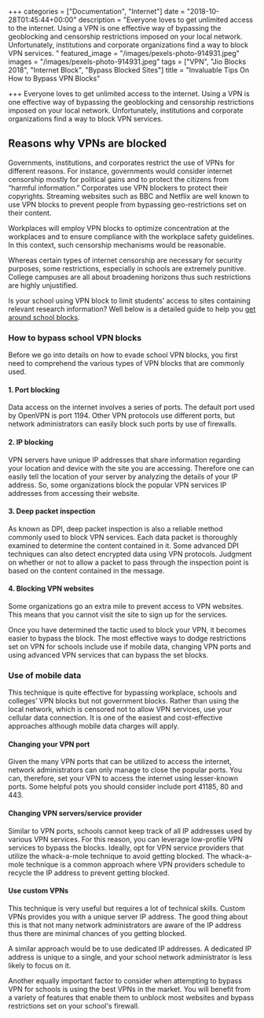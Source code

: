+++
categories = ["Documentation", "Internet"]
date = "2018-10-28T01:45:44+00:00"
description = "Everyone loves to get unlimited access to the internet. Using a VPN is one effective way of bypassing the geoblocking and censorship restrictions imposed on your local network. Unfortunately, institutions and corporate organizations find a way to block VPN services. "
featured_image = "/images/pexels-photo-914931.jpeg"
images = "/images/pexels-photo-914931.jpeg"
tags = ["VPN", "Jio Blocks 2018", "Internet Block", "Bypass Blocked Sites"]
title = "Invaluable Tips On How to Bypass VPN Blocks"

+++
Everyone loves to get unlimited access to the internet. Using a VPN is one effective way of bypassing the geoblocking and censorship restrictions imposed on your local network. Unfortunately, institutions and corporate organizations find a way to block VPN services.

## Reasons why VPNs are blocked

Governments, institutions, and corporates restrict the use of VPNs for different reasons. For instance, governments would consider internet censorship mostly for political gains and to protect the citizens from “harmful information.” Corporates use VPN blockers to protect their copyrights. Streaming websites such as BBC and Netflix are well known to use VPN blocks to prevent people from bypassing geo-restrictions set on their content.

Workplaces will employ VPN blocks to optimize concentration at the workplaces and to ensure compliance with the workplace safety guidelines. In this context, such censorship mechanisms would be reasonable.

Whereas certain types of internet censorship are necessary for security purposes, some restrictions, especially in schools are extremely punitive. College campuses are all about broadening horizons thus such restrictions are highly unjustified.

Is your school using VPN block to limit students’ access to sites containing relevant research information? Well below is a detailed guide to help you [get around school blocks](https://vpnalert.com/best-virtual-private-network/school/ "VPN Alert").

### **How to bypass school VPN blocks**

Before we go into details on how to evade school VPN blocks, you first need to comprehend the various types of VPN blocks that are commonly used.

#### **1. Port blocking**

Data access on the internet involves a series of ports. The default port used by OpenVPN is port 1194. Other VPN protocols use different ports, but network administrators can easily block such ports by use of firewalls.

#### **2.  IP blocking**

VPN servers have unique IP addresses that share information regarding your location and device with the site you are accessing. Therefore one can easily tell the location of your server by analyzing the details of your IP address. So, some organizations block the popular VPN services IP addresses from accessing their website.

#### **3.  Deep packet inspection**

As known as DPI, deep packet inspection is also a reliable method commonly used to block VPN services. Each data packet is thoroughly examined to determine the content contained in it. Some advanced DPI techniques can also detect encrypted data using VPN protocols. Judgment on whether or not to allow a packet to pass through the inspection point is based on the content contained in the message.

#### **4.  Blocking VPN websites**

Some organizations go an extra mile to prevent access to VPN websites. This means that you cannot visit the site to sign up for the services.

Once you have determined the tactic used to block your VPN, it becomes easier to bypass the block. The most effective ways to dodge restrictions set on VPN for schools include use if mobile data, changing VPN ports and using advanced VPN services that can bypass the set blocks.

### **Use of mobile data**

This technique is quite effective for bypassing workplace, schools and colleges’ VPN blocks but not government blocks. Rather than using the local network, which is censored not to allow VPN services, use your cellular data connection. It is one of the easiest and cost-effective approaches although mobile data charges will apply.

#### **Changing your VPN port**

Given the many VPN ports that can be utilized to access the internet, network administrators can only manage to close the popular ports. You can, therefore, set your VPN to access the internet using lesser-known ports. Some helpful pots you should consider include port 41185, 80 and 443.

#### **Changing VPN servers/service provider**

Similar to VPN ports, schools cannot keep track of all IP addresses used by various VPN services. For this reason, you can leverage low-profile VPN services to bypass the blocks. Ideally, opt for VPN service providers that utilize the whack-a-mole technique to avoid getting blocked. The whack-a-mole technique is a common approach where VPN providers schedule to recycle the IP address to prevent getting blocked.

#### **Use custom VPNs**

This technique is very useful but requires a lot of technical skills. Custom VPNs provides you with a unique server IP address. The good thing about this is that not many network administrators are aware of the IP address thus there are minimal chances of you getting blocked.

A similar approach would be to use dedicated IP addresses. A dedicated IP address is unique to a single, and your school network administrator is less likely to focus on it.

Another equally important factor to consider when attempting to bypass VPN for schools is using the best VPNs in the market. You will benefit from a variety of features that enable them to unblock most websites and bypass restrictions set on your school's firewall.